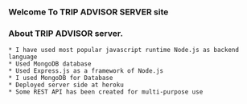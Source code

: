 ### Welcome To TRIP ADVISOR SERVER site

### About TRIP ADVISOR server.

    * I have used most popular javascript runtime Node.js as backend language
    * Used MongoDB database
    * Used Express.js as a framework of Node.js
    * I used MongoDB for Database
    * Deployed server side at heroku 
    * Some REST API has been created for multi-purpose use
